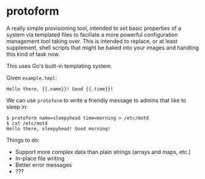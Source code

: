 # protoform

A really simple provisioning tool, intended to set basic properties of a system via templated files to faciliate a more powerful configuration management tool taking over. This is intended to replace, or at least supplement, shell scripts that might be baked into your images and handling this kind of task now.

This uses Go's built-in templating system.

Given `example.tmpl`:
```
Hello there, {{.name}}! Good {{.time}}!
```

We can use `protoform` to write a friendly message to admins that like to sleep in:
```
$ protoform name=sleepyhead time=morning > /etc/motd
$ cat /etc/motd
Hello there, sleepyhead! Good morning!
```

Things to do:
* Support more complex data than plain strings (arrays and maps, etc.)
* In-place file writing
* Better error messages
* ???

